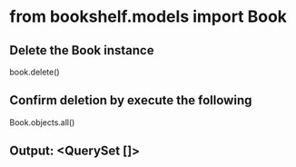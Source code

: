 # from bookshelf.models import Book

## Delete the Book instance

book.delete()

## Confirm deletion by execute the following

Book.objects.all()

## Output: <QuerySet []>
